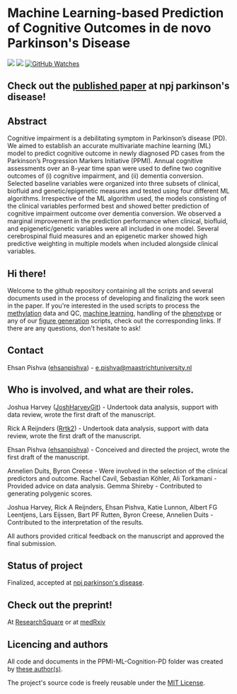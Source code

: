 # Machine Learning-based Prediction of Cognitive Outcomes in de novo Parkinson's Disease

[![](https://img.shields.io/badge/Status-Published-green)](https://www.nature.com/articles/s41531-022-00409-5)
[![](https://img.shields.io/badge/Repository%20license-MIT-green)](https://github.com/Rrtk2/PPMI-ML-Cognition-PD/blob/master/LICENSE.md) 
[![GitHub Watches](https://img.shields.io/github/watchers/Rrtk2/PPMI-ML-Cognition-PD.svg?style=social&label=Watch&maxAge=2592000)](https://github.com/Rrtk2/PPMI-ML-Cognition-PD/watchers) 


## Check out the [published paper](https://www.nature.com/articles/s41531-022-00409-5) at npj parkinson's disease!


## Abstract
Cognitive impairment is a debilitating symptom in Parkinson’s disease (PD). We aimed to establish an accurate multivariate machine learning (ML) model to predict cognitive outcome in newly diagnosed PD cases from the Parkinson’s Progression Markers Initiative (PPMI). Annual cognitive assessments over an 8-year time span were used to define two cognitive outcomes of (i) cognitive impairment, and (ii) dementia conversion. Selected baseline variables were organized into three subsets of clinical, biofluid and genetic/epigenetic measures and tested using four different ML algorithms. Irrespective of the ML algorithm used, the models consisting of the clinical variables performed best and showed better prediction of cognitive impairment outcome over dementia conversion. We observed a marginal improvement in the prediction performance when clinical, biofluid, and epigenetic/genetic variables were all included in one model. Several cerebrospinal fluid measures and an epigenetic marker showed high predictive weighting in multiple models when included alongside clinical variables.

## Hi there!
Welcome to the github repository containing all the scripts and several documents used in the process of developing and finalizing the work seen in the paper. If you're interested in the used scripts to process the [methylation](https://github.com/Rrtk2/PPMI-ML-Cognition-PD/tree/main/Scripts/Methylation_QC) data and QC, [machine learning](https://github.com/Rrtk2/PPMI-ML-Cognition-PD/tree/main/Scripts/Machine%20learning), handling of the [phenotype](https://github.com/Rrtk2/PPMI-ML-Cognition-PD/blob/main/Scripts/LCMM/MoCA_LCMM.R) or any of our [figure generation](https://github.com/Rrtk2/PPMI-ML-Cognition-PD/tree/main/Scripts/Plotting) scripts, check out the corresponding links. If there are any questions, don't hesitate to ask!

## Contact
Ehsan Pishva ([ehsanpishva](https://github.com/ehsanpishva)) - e.pishva@maastrichtuniversity.nl 

## Who is involved, and what are their roles.
Joshua Harvey ([JoshHarveyGit](https://github.com/JoshHarveyGit)) - Undertook data analysis, support with data review, wrote the first draft of the manuscript.

Rick A Reijnders ([Rrtk2](https://github.com/Rrtk2)) - Undertook data analysis, support with data review, wrote the first draft of the manuscript.

Ehsan Pishva ([ehsanpishva](https://github.com/ehsanpishva)) - Conceived and directed the project, wrote the first draft of the manuscript.

Annelien Duits, Byron Creese - Were involved in the selection of the clinical predictors and outcome.
Rachel Cavil, Sebastian Köhler, Ali Torkamani - Provided advice on data analysis.
Gemma Shireby - Contributed to generating polygenic scores.

Joshua Harvey, Rick A Reijnders, Ehsan Pishva, Katie Lunnon, Albert FG Leentjens, Lars Eijssen, Bart PF Rutten, Byron Creese, Annelien Duits - Contributed to the interpretation of the results. 

All authors provided critical feedback on the manuscript and approved the final submission.


## Status of project
Finalized, accepted at [npj parkinson's disease](https://www.nature.com/npjparkd/).


## Check out the preprint!
At [ResearchSquare](https://doi.org/10.21203/rs.3.rs-1321402/v1) or at [medRxiv](https://doi.org/10.1101/2022.02.02.22270300)

## Licencing and authors
All code and documents in the PPMI-ML-Cognition-PD folder was created by [these author(s)](/AUTHORS.md).

The project's source code is freely reusable under the [MIT License](/LICENSE.md).
